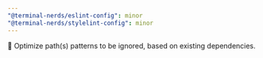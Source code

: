 ```yaml
---
"@terminal-nerds/eslint-config": minor
"@terminal-nerds/stylelint-config": minor
---
```


🔧 Optimize path(s) patterns to be ignored, based on existing dependencies.
